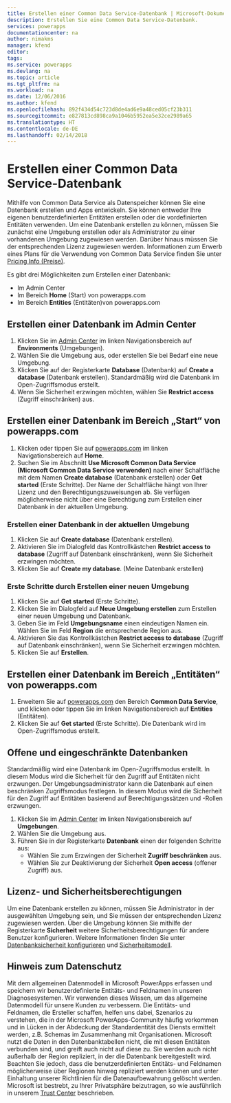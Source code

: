 ```yaml
---
title: Erstellen einer Common Data Service-Datenbank | Microsoft-Dokumentation
description: Erstellen Sie eine Common Data Service-Datenbank.
services: powerapps
documentationcenter: na
author: nimakms
manager: kfend
editor: 
tags: 
ms.service: powerapps
ms.devlang: na
ms.topic: article
ms.tgt_pltfrm: na
ms.workload: na
ms.date: 12/06/2016
ms.author: kfend
ms.openlocfilehash: 892f434d54c723d8de4ad6e9a48ced05cf23b311
ms.sourcegitcommit: e827813cd898ca9a1046b5952ea5e32ce2989a65
ms.translationtype: HT
ms.contentlocale: de-DE
ms.lasthandoff: 02/14/2018
---
```

# <a name="create-a-common-data-service-database"></a>Erstellen einer Common Data Service-Datenbank
Mithilfe von Common Data Service als Datenspeicher können Sie eine Datenbank erstellen und Apps entwickeln. Sie können entweder Ihre eigenen benutzerdefinierten Entitäten erstellen oder die vordefinierten Entitäten verwenden. Um eine Datenbank erstellen zu können, müssen Sie zunächst eine Umgebung erstellen oder als Administrator zu einer vorhandenen Umgebung zugewiesen werden. Darüber hinaus müssen Sie der entsprechenden Lizenz zugewiesen werden. Informationen zum Erwerb eines Plans für die Verwendung von Common Data Service finden Sie unter [Pricing Info (Preise)](pricing-billing-skus.md).

Es gibt drei Möglichkeiten zum Erstellen einer Datenbank:

* Im Admin Center
* Im Bereich **Home** (Start) von powerapps.com
* Im Bereich **Entities** (Entitäten)von powerapps.com

## <a name="create-a-database-in-the-admin-center"></a>Erstellen einer Datenbank im Admin Center
1. Klicken Sie im [Admin Center](https://admin.powerapps.com) im linken Navigationsbereich auf **Environments** (Umgebungen).
2. Wählen Sie die Umgebung aus, oder erstellen Sie bei Bedarf eine neue Umgebung.
3. Klicken Sie auf der Registerkarte **Database** (Datenbank) auf **Create a database** (Datenbank erstellen). Standardmäßig wird die Datenbank im Open-Zugriffsmodus erstellt.
4. Wenn Sie Sicherheit erzwingen möchten, wählen Sie **Restrict access** (Zugriff einschränken) aus.

## <a name="create-a-database-in-the-home-pane-of-powerappscom"></a>Erstellen einer Datenbank im Bereich „Start“ von powerapps.com
1. Klicken oder tippen Sie auf [powerapps.com](https://web.powerapps.com) im linken Navigationsbereich auf **Home**.
2. Suchen Sie im Abschnitt **Use Microsoft Common Data Service (Microsoft Common Data Service verwenden)** nach einer Schaltfläche mit dem Namen **Create database** (Datenbank erstellen) oder **Get started** (Erste Schritte). Der Name der Schaltfläche hängt von Ihrer Lizenz und den Berechtigungszuweisungen ab. Sie verfügen möglicherweise nicht über eine Berechtigung zum Erstellen einer Datenbank in der aktuellen Umgebung.

### <a name="create-database-in-current-environnmet"></a>Erstellen einer Datenbank in der aktuellen Umgebung
1. Klicken Sie auf **Create database** (Datenbank erstellen).
2. Aktivieren Sie im Dialogfeld das Kontrollkästchen **Restrict access to database** (Zugriff auf Datenbank einschränken), wenn Sie Sicherheit erzwingen möchten.
3. Klicken Sie auf **Create my database**. (Meine Datenbank erstellen)

### <a name="get-started-by-creating-a-new-environment"></a>Erste Schritte durch Erstellen einer neuen Umgebung
1. Klicken Sie auf **Get started** (Erste Schritte).
2. Klicken Sie im Dialogfeld auf **Neue Umgebung erstellen** zum Erstellen einer neuen Umgebung und Datenbank.
3. Geben Sie im Feld **Umgebungsname** einen eindeutigen Namen ein. Wählen Sie im Feld **Region** die entsprechende Region aus.
4. Aktivieren Sie das Kontrollkästchen **Restrict access to database** (Zugriff auf Datenbank einschränken), wenn Sie Sicherheit erzwingen möchten.
5. Klicken Sie auf **Erstellen**.

## <a name="create-a-database-in-the-entities-pane-of-powerappscom"></a>Erstellen einer Datenbank im Bereich „Entitäten“ von powerapps.com
1. Erweitern Sie auf [powerapps.com](https://web.powerapps.com) den Bereich **Common Data Service**, und klicken oder tippen Sie im linken Navigationsbereich auf **Entities** (Entitäten).
2. Klicken Sie auf **Get started** (Erste Schritte). Die Datenbank wird im Open-Zugriffsmodus erstellt.

## <a name="open-and-restricted-databases"></a>Offene und eingeschränkte Datenbanken
Standardmäßig wird eine Datenbank im Open-Zugriffsmodus erstellt. In diesem Modus wird die Sicherheit für den Zugriff auf Entitäten nicht erzwungen. Der Umgebungsadministrator kann die Datenbank auf einen beschränken Zugriffsmodus festlegen. In diesem Modus wird die Sicherheit für den Zugriff auf Entitäten basierend auf Berechtigungssätzen und -Rollen erzwungen.

1. Klicken Sie im [Admin Center](https://admin.powerapps.com) im linken Navigationsbereich auf **Umgebungen**.
2. Wählen Sie die Umgebung aus.
3. Führen Sie in der Registerkarte **Datenbank** einen der folgenden Schritte aus:
   * Wählen Sie zum Erzwingen der Sicherheit **Zugriff beschränken** aus.
   * Wählen Sie zur Deaktivierung der Sicherheit **Open access** (offener Zugriff) aus.

## <a name="license-and-security-permissions"></a>Lizenz- und Sicherheitsberechtigungen
Um eine Datenbank erstellen zu können, müssen Sie Administrator in der ausgewählten Umgebung sein, und Sie müssen der entsprechenden Lizenz zugewiesen werden. Über die Umgebung können Sie mithilfe der Registerkarte **Sicherheit** weitere Sicherheitsberechtigungen für andere Benutzer konfigurieren. Weitere Informationen finden Sie unter [Datenbanksicherheit konfigurieren](database-security.md) und [Sicherheitsmodell](https://docs.microsoft.com/common-data-service/entity-reference/security-model).

## <a name="privacy-notice"></a>Hinweis zum Datenschutz
Mit dem allgemeinen Datenmodell in Microsoft PowerApps erfassen und speichern wir benutzerdefinierte Entitäts- und Feldnamen in unseren Diagnosesystemen.  Wir verwenden dieses Wissen, um das allgemeine Datenmodell für unsere Kunden zu verbessern. Die Entitäts- und Feldnamen, die Ersteller schaffen, helfen uns dabei, Szenarios zu verstehen, die in der Microsoft PowerApps-Community häufig vorkommen und in Lücken in der Abdeckung der Standardentität des Diensts ermittelt werden, z.B. Schemas im Zusammenhang mit Organisationen. Microsoft nutzt die Daten in den Datenbanktabellen nicht, die mit diesen Entitäten verbunden sind, und greift auch nicht auf diese zu. Sie werden auch nicht außerhalb der Region repliziert, in der die Datenbank bereitgestellt wird. Beachten Sie jedoch, dass die benutzerdefinierten Entitäts- und Feldnamen möglicherweise über Regionen hinweg repliziert werden können und unter Einhaltung unserer Richtlinien für die Datenaufbewahrung gelöscht werden. Microsoft ist bestrebt, zu Ihrer Privatsphäre beizutragen, so wie ausführlich in unserem [Trust Center](https://www.microsoft.com/trustcenter/Privacy/default.aspx) beschrieben.

